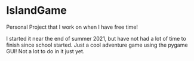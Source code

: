 # IslandGame
Personal Project that I work on when I have free time!

I started it near the end of summer 2021, but have not had a lot of time to finish since school started.
Just a cool adventure game using the pygame GUI! Not a lot to do in it just yet. 
